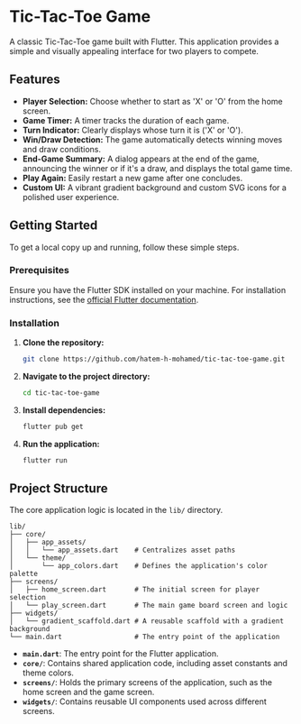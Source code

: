 # Tic-Tac-Toe Game

A classic Tic-Tac-Toe game built with Flutter. This application provides a simple and visually appealing interface for two players to compete.

## Features

*   **Player Selection:** Choose whether to start as 'X' or 'O' from the home screen.
*   **Game Timer:** A timer tracks the duration of each game.
*   **Turn Indicator:** Clearly displays whose turn it is ('X' or 'O').
*   **Win/Draw Detection:** The game automatically detects winning moves and draw conditions.
*   **End-Game Summary:** A dialog appears at the end of the game, announcing the winner or if it's a draw, and displays the total game time.
*   **Play Again:** Easily restart a new game after one concludes.
*   **Custom UI:** A vibrant gradient background and custom SVG icons for a polished user experience.

## Getting Started

To get a local copy up and running, follow these simple steps.

### Prerequisites

Ensure you have the Flutter SDK installed on your machine. For installation instructions, see the [official Flutter documentation](https://flutter.dev/docs/get-started/install).

### Installation

1.  **Clone the repository:**
    ```sh
    git clone https://github.com/hatem-h-mohamed/tic-tac-toe-game.git
    ```
2.  **Navigate to the project directory:**
    ```sh
    cd tic-tac-toe-game
    ```
3.  **Install dependencies:**
    ```sh
    flutter pub get
    ```
4.  **Run the application:**
    ```sh
    flutter run
    ```

## Project Structure

The core application logic is located in the `lib/` directory.

```
lib/
├── core/
│   ├── app_assets/
│   │   └── app_assets.dart    # Centralizes asset paths
│   └── theme/
│       └── app_colors.dart    # Defines the application's color palette
├── screens/
│   ├── home_screen.dart       # The initial screen for player selection
│   └── play_screen.dart       # The main game board screen and logic
├── widgets/
│   └── gradient_scaffold.dart # A reusable scaffold with a gradient background
└── main.dart                  # The entry point of the application
```

*   **`main.dart`**: The entry point for the Flutter application.
*   **`core/`**: Contains shared application code, including asset constants and theme colors.
*   **`screens/`**: Holds the primary screens of the application, such as the home screen and the game screen.
*   **`widgets/`**: Contains reusable UI components used across different screens.
